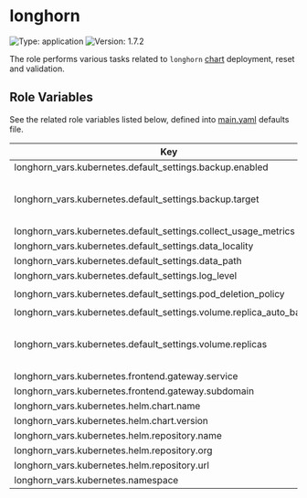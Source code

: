 # longhorn

![Type: application](https://img.shields.io/badge/Type-application-informational?style=flat-square) ![Version: 1.7.2](https://img.shields.io/badge/Version-1.7.2-informational?style=flat-square)

The role performs various tasks related to `longhorn` [chart](https://github.com/longhorn/charts/tree/longhorn-1.7.2/charts/longhorn) deployment, reset and validation.

## Role Variables

See the related role variables listed below, defined into [main.yaml](./defaults/main.yaml) defaults file.

| Key | Type | Default | Description |
|-----|------|---------|-------------|
| longhorn_vars.kubernetes.default_settings.backup.enabled | bool | `true` |  |
| longhorn_vars.kubernetes.default_settings.backup.target | string | `"cifs://192.168.1.8/backup"` | See Longhorn [documentation](https://longhorn.io/docs/latest/snapshots-and-backups/backup-and-restore/set-backup-target), for more details |
| longhorn_vars.kubernetes.default_settings.collect_usage_metrics | bool | `false` |  |
| longhorn_vars.kubernetes.default_settings.data_locality | string | `"strict-local"` |  |
| longhorn_vars.kubernetes.default_settings.data_path | string | `"/var/lib/longhorn"` |  |
| longhorn_vars.kubernetes.default_settings.log_level | string | `"Warn"` |  |
| longhorn_vars.kubernetes.default_settings.pod_deletion_policy | string | `"delete-both-statefulset-and-deployment-pod"` |  |
| longhorn_vars.kubernetes.default_settings.volume.replica_auto_balance | string | `"least-effort"` |  |
| longhorn_vars.kubernetes.default_settings.volume.replicas | int | `2` | Minimum replicas accepted value is `2` |
| longhorn_vars.kubernetes.frontend.gateway.service | string | `"longhorn-frontend"` |  |
| longhorn_vars.kubernetes.frontend.gateway.subdomain | string | `"longhorn"` |  |
| longhorn_vars.kubernetes.helm.chart.name | string | `"longhorn"` |  |
| longhorn_vars.kubernetes.helm.chart.version | string | `"v1.7.2"` |  |
| longhorn_vars.kubernetes.helm.repository.name | string | `"longhorn"` |  |
| longhorn_vars.kubernetes.helm.repository.org | string | `"longhorn"` |  |
| longhorn_vars.kubernetes.helm.repository.url | string | `"https://charts.longhorn.io"` |  |
| longhorn_vars.kubernetes.namespace | string | `"kube-system"` |  |
